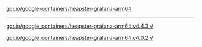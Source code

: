 [gcr.io/google-containers/heapster-grafana-arm64](https://hub.docker.com/r/abcz/heapster-grafana-arm64/tags/) 

----
[gcr.io/google_containers/heapster-grafana-arm64:v4.4.3 √](https://hub.docker.com/r/abcz/heapster-grafana-arm64/tags/)

[gcr.io/google_containers/heapster-grafana-arm64:v4.0.2 √](https://hub.docker.com/r/abcz/heapster-grafana-arm64/tags/)

